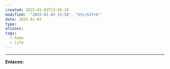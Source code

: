 ```yaml
---
created: 2025-01-03T13:50:29
modified: '"2025-01-03 13:50", "5tc/G1T+6"'
date: 2025-01-03
type: 
aliases: 
tags:
  - home
  - life
---
```



--- 
 **Enlaces:**
 